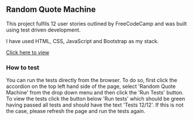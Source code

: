 ## Random Quote Machine

This project fulfils 12 user stories outlined by FreeCodeCamp and was built using test driven development.

I have used HTML, CSS, JavaScript and Bootstrap as my stack.

[Click here to view](https://lawlawson.github.io/random-quote-machine/)

### How to test

You can run the tests directly from the browser. To do so, first click the accordion on the top left hand side of the page, select 'Random Quote Machine' from the drop down menu and then click the 'Run Tests' button. To view the tests click the button below 'Run tests' which should be green having passed all tests and should have the text 'Tests 12/12'. If this is not the case, please refresh the page and run the tests again.
